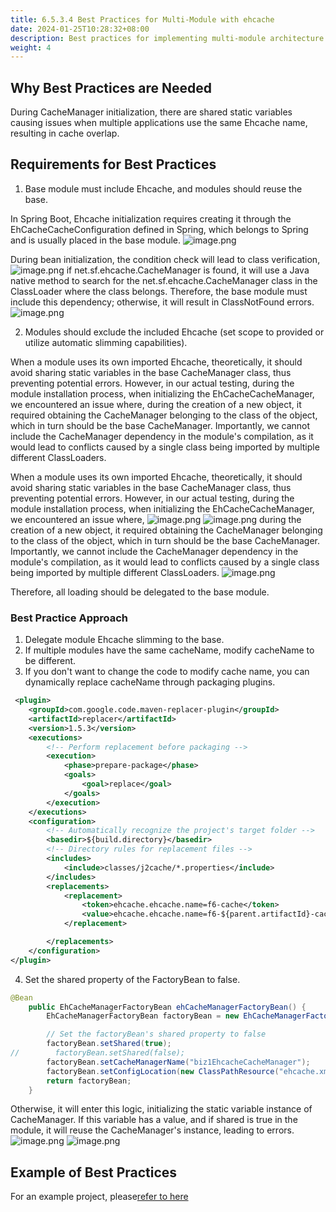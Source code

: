 ```yaml
---
title: 6.5.3.4 Best Practices for Multi-Module with ehcache
date: 2024-01-25T10:28:32+08:00
description: Best practices for implementing multi-module architecture with ehcache in Koupleless.
weight: 4
---
```


## Why Best Practices are Needed
During CacheManager initialization, there are shared static variables causing issues when multiple applications use the same Ehcache name, resulting in cache overlap.

## Requirements for Best Practices
1. Base module must include Ehcache, and modules should reuse the base.

In Spring Boot, Ehcache initialization requires creating it through the EhCacheCacheConfiguration defined in Spring, which belongs to Spring and is usually placed in the base module.
![image.png](https://intranetproxy.alipay.com/skylark/lark/0/2023/png/149473/1700202934067-7a0d74b7-b765-4c96-ab95-6189602235b8.png#clientId=u4cdbd480-e8bb-4&from=paste&height=679&id=u3a86e2ae&originHeight=1358&originWidth=2284&originalType=binary&ratio=2&rotation=0&showTitle=false&size=801737&status=done&style=none&taskId=ub2119003-e3dd-4276-83a3-bc0a8598185&title=&width=1142)

During bean initialization, the condition check will lead to class verification,
![image.png](https://intranetproxy.alipay.com/skylark/lark/0/2023/png/149473/1700203147758-c2f4f211-27b1-408a-8a59-04b54a0602f3.png#clientId=u4cdbd480-e8bb-4&from=paste&height=532&id=ea4Xj&originHeight=1064&originWidth=1052&originalType=binary&ratio=2&rotation=0&showTitle=false&size=607056&status=done&style=none&taskId=u59dc4240-37cd-4a97-8b57-0e71250149b&title=&width=526)
if net.sf.ehcache.CacheManager is found, it will use a Java native method to search for the net.sf.ehcache.CacheManager class in the ClassLoader where the class belongs. Therefore, the base module must include this dependency; otherwise, it will result in ClassNotFound errors.
![image.png](https://intranetproxy.alipay.com/skylark/lark/0/2023/png/149473/1700203220867-62f2b7be-e853-488c-a6bc-a95c874793f1.png#clientId=u4cdbd480-e8bb-4&from=paste&height=97&id=u3ca967f5&originHeight=194&originWidth=1798&originalType=binary&ratio=2&rotation=0&showTitle=false&size=104469&status=done&style=none&taskId=u4957f800-31ee-40b3-bb09-487b9ab16ba&title=&width=899)

2. Modules should exclude the included Ehcache (set scope to provided or utilize automatic slimming capabilities).

When a module uses its own imported Ehcache, theoretically, it should avoid sharing static variables in the base CacheManager class, thus preventing potential errors. However, in our actual testing, during the module installation process, when initializing the EhCacheCacheManager, we encountered an issue where, during the creation of a new object, it required obtaining the CacheManager belonging to the class of the object, which in turn should be the base CacheManager. Importantly, we cannot include the CacheManager dependency in the module's compilation, as it would lead to conflicts caused by a single class being imported by multiple different ClassLoaders.

When a module uses its own imported Ehcache, theoretically, it should avoid sharing static variables in the base CacheManager class, thus preventing potential errors. However, in our actual testing, during the module installation process, when initializing the EhCacheCacheManager, we encountered an issue where,
![image.png](https://intranetproxy.alipay.com/skylark/lark/0/2023/png/149473/1700203897715-c9f97922-b466-4e73-8319-1a0f5ec3cc73.png#clientId=u4cdbd480-e8bb-4&from=paste&height=211&id=uaa50406f&originHeight=422&originWidth=2048&originalType=binary&ratio=2&rotation=0&showTitle=false&size=235120&status=done&style=none&taskId=ub3d92b21-fec0-4462-92ad-91449dcea2d&title=&width=1024)
![image.png](https://intranetproxy.alipay.com/skylark/lark/0/2023/png/149473/1700203915265-f42253e4-1ff4-4088-a87e-8b6e063540ba.png#clientId=u4cdbd480-e8bb-4&from=paste&height=107&id=uedd0a010&originHeight=214&originWidth=1258&originalType=binary&ratio=2&rotation=0&showTitle=false&size=101140&status=done&style=none&taskId=u044240e0-fe55-4f77-b63e-41ebf9eca47&title=&width=629)
during the creation of a new object, it required obtaining the CacheManager belonging to the class of the object, which in turn should be the base CacheManager. Importantly, we cannot include the CacheManager dependency in the module's compilation, as it would lead to conflicts caused by a single class being imported by multiple different ClassLoaders.
![image.png](https://intranetproxy.alipay.com/skylark/lark/0/2023/png/149473/1700212320690-8112f0f7-7ab7-48a7-8d9d-95aa3d49492a.png#clientId=u4cdbd480-e8bb-4&from=paste&height=145&id=ud90248f9&originHeight=290&originWidth=2736&originalType=binary&ratio=2&rotation=0&showTitle=false&size=294518&status=done&style=none&taskId=ue9c723ea-0a3b-4854-b069-402238e5fcd&title=&width=1368)

Therefore, all loading should be delegated to the base module.

### Best Practice Approach
1. Delegate module Ehcache slimming to the base.
2. If multiple modules have the same cacheName, modify cacheName to be different.
3. If you don't want to change the code to modify cache name, you can dynamically replace cacheName through packaging plugins.
```xml
 <plugin>
    <groupId>com.google.code.maven-replacer-plugin</groupId>
    <artifactId>replacer</artifactId>
    <version>1.5.3</version>
    <executions>
        <!-- Perform replacement before packaging -->
        <execution>
            <phase>prepare-package</phase>
            <goals>
                <goal>replace</goal>
            </goals>
        </execution>
    </executions>
    <configuration>
        <!-- Automatically recognize the project's target folder -->
        <basedir>${build.directory}</basedir>
        <!-- Directory rules for replacement files -->
        <includes>
            <include>classes/j2cache/*.properties</include>
        </includes>
        <replacements>
            <replacement>
                <token>ehcache.ehcache.name=f6-cache</token>
                <value>ehcache.ehcache.name=f6-${parent.artifactId}-cache</value>
            </replacement>

        </replacements>
    </configuration>
</plugin>
```

4. Set the shared property of the FactoryBean to false.
```java
@Bean
    public EhCacheManagerFactoryBean ehCacheManagerFactoryBean() {
        EhCacheManagerFactoryBean factoryBean = new EhCacheManagerFactoryBean();

        // Set the factoryBean's shared property to false
        factoryBean.setShared(true);
//        factoryBean.setShared(false);
        factoryBean.setCacheManagerName("biz1EhcacheCacheManager");
        factoryBean.setConfigLocation(new ClassPathResource("ehcache.xml"));
        return factoryBean;
    }
```
Otherwise, it will enter this logic, initializing the static variable instance of CacheManager. If this variable has a value, and if shared is true in the module, it will reuse the CacheManager's instance, leading to errors.
![image.png](https://intranetproxy.alipay.com/skylark/lark/0/2023/png/149473/1700360794825-3f7f4a63-22bc-49ea-81d1-83bd94804087.png#clientId=u2481e0c2-f328-4&from=paste&height=399&id=u7432be71&originHeight=798&originWidth=1596&originalType=binary&ratio=2&rotation=0&showTitle=false&size=422965&status=done&style=none&taskId=u1e450639-4846-4b6a-9862-bac787ae8e5&title=&width=798)
![image.png](https://intranetproxy.alipay.com/skylark/lark/0/2023/png/149473/1700359643422-7b252689-7e0c-41f3-995e-cbc40726136e.png#clientId=u2481e0c2-f328-4&from=paste&height=161&id=u80efa85e&originHeight=322&originWidth=2426&originalType=binary&ratio=2&rotation=0&showTitle=false&size=339519&status=done&style=none&taskId=u15aeda8f-e089-4bf0-8bc7-e47eff9d2f0&title=&width=1213)


## Example of Best Practices
For an example project, please[refer to here](https://github.com/koupleless/samples/tree/main/springboot-samples/cache/ehcache)
